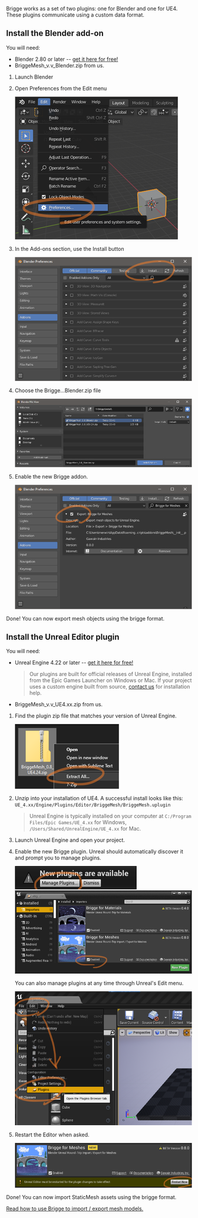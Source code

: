 Brigge works as a set of two plugins: one for Blender and one for UE4. These plugins communicate using a custom data format.

## Install the Blender add-on
You will need:
* Blender 2.80 or later -- [get it here for free!](https://blender.org/download)
* BriggeMesh_v.v_Blender.zip from us.

1. Launch Blender
2. Open Preferences from the Edit menu

	![](media/b-install-prefs.png)

3. In the Add-ons section, use the Install button

	![](media/b-install-addons.png)

4. Choose the Brigge...Blender.zip file

	![](media/b-install-brigge-addon.png)

5. Enable the new Brigge addon.

	![](media/b-install-enable.png)

Done! You can now export mesh objects using the brigge format.


## Install the Unreal Editor plugin
You will need:
* Unreal Engine 4.22 or later -- [get it here for free!](https://unrealengine.com)

	> Our plugins are built for official releases of Unreal Engine, installed from the Epic Games Launcher on Windows or Mac.
	> If your project uses a custom engine built from source, [contact us](mailto:support@gawain.industries) for installation help.

* BriggeMesh_v.v_UE4.xx.zip from us.

1. Find the plugin zip file that matches your version of Unreal Engine.

	![](media/u-install-unzip.png)

2. Unzip into your installation of UE4. A successful install looks like this: ```UE_4.xx/Engine/Plugins/Editor/BriggeMesh/BriggeMesh.uplugin```

	> Unreal Engine is typically installed on your computer at
	> ```C:/Program Files/Epic Games/UE_4.xx``` for Windows,
	> ```/Users/Shared/UnrealEngine/UE_4.xx``` for Mac.
	
3. Launch Unreal Engine and open your project.

4. Enable the new Brigge plugin. Unreal should automatically discover it and prompt you to manage plugins.

	![](media/u-install-new-plugins.png)
	![](media/u-install-enable.png)

	You can also manage plugins at any time through Unreal's Edit menu.

	![](media/u-install-edit-plugins.png)

5. Restart the Editor when asked.

	![](media/u-install-restart.png)

Done! You can now import StaticMesh assets using the brigge format.

[Read how to use Brigge to import / export mesh models.](mesh_intro.md)
